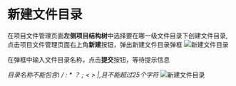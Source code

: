 # 新建文件目录
在项目文件管理页面**左侧项目结构树**中选择要在哪一级文件目录下创建文件目录,点击项目文件管理页面右上角**新建**按钮，弹出新建文件目录弹框
![新建文件目录](/pic/project/creategroup/creategroup1.jpg)

在弹框中输入文件目录名称，点击**提交**按钮，等待提示信息

*目录名称不能包含\ / : * ？ ; < > |,且不能超过25个字符*
![新建文件目录](/pic/project/creategroup/creategroup2.jpg)